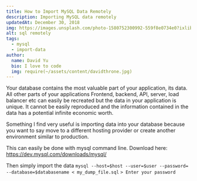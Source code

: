 ```yaml
---
title: How to Import MySQL Data Remotely
description: Importing MySQL data remotely
updatedAt: December 30, 2018
img: https://images.unsplash.com/photo-1580752300992-559f8e0734e0?ixlib=rb-1.2.1&ixid=eyJhcHBfaWQiOjEyMDd9&auto=format&fit=crop&w=634&q=80
alt: sql remotely
tags:
  - mysql
  - import-data
author:
  name: David Yu
  bio: I love to code
  img: require(~/assets/content/davidthrone.jpg)
---
```


Your database contains the most valuable part of your application, its data. All other parts of your applications Frontend, backend, API, server, load balancer etc can easily be recreated but the data in your application is unique. It cannot be easily reproduced and the information contained in the data has a potential infinite economic worth.

Something I find very useful is importing data into your database because you want to say move to a different hosting provider or create another environment similar to production.

This can easily be done with mysql command line. Download here: https://dev.mysql.com/downloads/mysql/

Then simply import the data
`mysql --host=$host --user=$user --password= --database=$databasename < my_dump_file.sql`
`> Enter your password`
